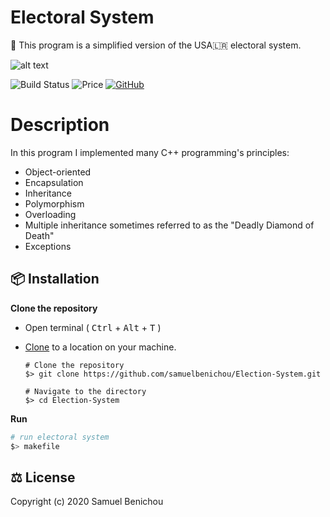 # Electoral System

🗽 This program is a simplified version of the USA🇱🇷 electoral system.

![alt text](https://github.com/samuelbenichou/Election-System/blob/master/electoral-system-.jpg)

![Build Status](https://travis-ci.org/lemire/JavaFastPFOR.png)
![Price](https://img.shields.io/badge/price-FREE-0098f7.svg)
[![GitHub](https://img.shields.io/github/license/nevoit/Automated-Messages.svg)](https://github.com/samuelbenichou/Election-System/blob/master/LICENSE)

# Description 

In this program I implemented many C++ programming's principles:
- Object-oriented
- Encapsulation
- Inheritance
- Polymorphism 
- Overloading
- Multiple inheritance sometimes referred to as the "Deadly Diamond of Death"
- Exceptions

## 📦 Installation

**Clone the repository**

- Open terminal ( <kbd>Ctrl</kbd> + <kbd>Alt</kbd> + <kbd>T</kbd> )

- [Clone](https://help.github.com/en/github/creating-cloning-and-archiving-repositories/cloning-a-repository) to a location on your machine.

  ```shell
  # Clone the repository
  $> git clone https://github.com/samuelbenichou/Election-System.git

  # Navigate to the directory
  $> cd Election-System
  ```

**Run**

```bash
# run electoral system
$> makefile

```

## ⚖️ License
Copyright (c) 2020 Samuel Benichou
